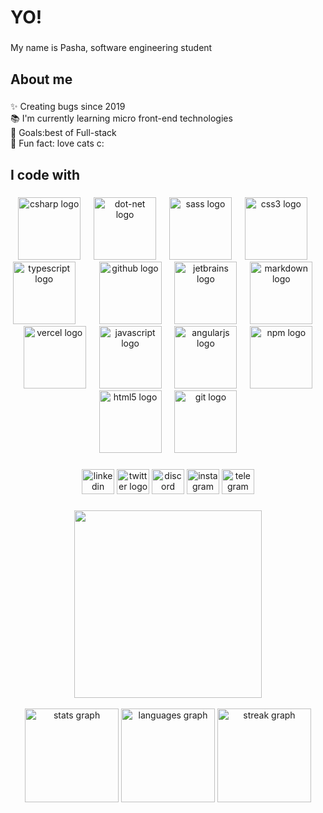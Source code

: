 <h1 align="left">YO!</h1>

###

<p align="left">My name is Pasha, software engineering student</p>

###

<h2 align="left">About me</h2>

###

<p align="left">✨ Creating bugs since 2019<br>📚 I'm currently learning micro front-end technologies<br>🎯 Goals:best of  Full-stack<br>🎲 Fun fact: love cats c: </p>

###

<h2 align="left">I code with</h2>

###

<div align="center">
  <img src="https://cdn.simpleicons.org/csharp/239120" height="100" alt="csharp logo"  />
  <img width="13" />
  <img src="https://cdn.simpleicons.org/dotnet/512BD4" height="100" alt="dot-net logo"  />
  <img width="13" />
  <img src="https://cdn.simpleicons.org/sass/CC6699" height="100" alt="sass logo"  />
  <img width="13" />
  <img src="https://cdn.simpleicons.org/css3/1572B6" height="100" alt="css3 logo"  />
  <img width="13" />
  <img src="https://cdn.simpleicons.org/typescript/3178C6" height="100" alt="typescript logo"  />
  <img width="13" />
  <img width="13" />
  <img src="https://cdn.simpleicons.org/github/181717" height="100" alt="github logo"  />
  <img width="13" />
  <img src="https://cdn.simpleicons.org/jetbrains/000000" height="100" alt="jetbrains logo"  />
  <img width="13" />
  <img src="https://cdn.simpleicons.org/markdown/000000" height="100" alt="markdown logo"  />
  <img width="13" />
  <img width="13" />
  <img src="https://cdn.simpleicons.org/vercel/000000" height="100" alt="vercel logo"  />
  <img width="13" />
  <img src="https://cdn.simpleicons.org/javascript/F7DF1E" height="100" alt="javascript logo"  />
  <img width="13" />
  <img src="https://cdn.simpleicons.org/angular/DD0031" height="100" alt="angularjs logo"  />
  <img width="13" />
  <img src="https://cdn.simpleicons.org/npm/CB3837" height="100" alt="npm logo"  />
  <img width="13" />
  <img src="https://cdn.simpleicons.org/html5/E34F26" height="100" alt="html5 logo"  />
  <img width="13" />
  <img src="https://cdn.simpleicons.org/git/F05032" height="100" alt="git logo"  />
</div>

###

<div align="center">
  <img src="https://raw.githubusercontent.com/maurodesouza/profile-readme-generator/master/src/assets/icons/social/linkedin/default.svg" width="52" height="40" alt="linkedin logo"  />
  <img src="https://raw.githubusercontent.com/maurodesouza/profile-readme-generator/master/src/assets/icons/social/twitter/default.svg" width="52" height="40" alt="twitter logo"  />
  <img src="https://raw.githubusercontent.com/maurodesouza/profile-readme-generator/master/src/assets/icons/social/discord/default.svg" width="52" height="40" alt="discord logo"  />
  <img src="https://raw.githubusercontent.com/maurodesouza/profile-readme-generator/master/src/assets/icons/social/instagram/default.svg" width="52" height="40" alt="instagram logo"  />
  <img src="https://raw.githubusercontent.com/maurodesouza/profile-readme-generator/master/src/assets/icons/social/telegram/default.svg" width="52" height="40" alt="telegram logo"  />
</div>

###

<div align="center">
  <img height="300" src="https://abrakadabra.fun/uploads/posts/2021-12/1640384377_5-abrakadabra-fun-p-banner-profilya-anime-5.png"  />
</div>

<br clear="both">

<div align="center">
  <img src="https://github-readme-stats.vercel.app/api?username=IemonJuice&hide_title=false&hide_rank=false&show_icons=true&include_all_commits=true&count_private=true&disable_animations=false&theme=dark&locale=en&hide_border=false&order=1" height="150" alt="stats graph"  />
  <img src="https://github-readme-stats.vercel.app/api/top-langs?username=IemonJuice&locale=en&hide_title=false&layout=compact&card_width=320&langs_count=5&theme=dark&hide_border=false&order=2" height="150" alt="languages graph"  />
  <img src="https://streak-stats.demolab.com?user=IemonJuice&locale=en&mode=daily&theme=dark&hide_border=false&border_radius=5&order=3" height="150" alt="streak graph"  />
</div>

###





